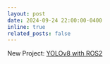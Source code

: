 ```yaml
---
layout: post
date: 2024-09-24 22:00:00-0400
inline: true
related_posts: false
---
```


New Project: [YOLOv8 with ROS2](https://enginksz.github.io/projects/YOLOv8-with-ROS2/)
